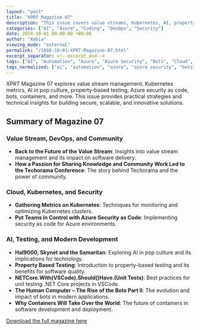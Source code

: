 ```yaml
---
layout: "post"
title: "XPRT Magazine 07"
description: "This issue covers value streams, Kubernetes, AI, property-based testing, Azure security, bots, containers, and more."
categories: ["AI", "Azure", "Coding", "DevOps", "Security"]
date: 2018-10-01 00:00:00 +00:00
author: "Xebia"
viewing_mode: "external"
permalink: "/2018-10-01-XPRT-Magazine-07.html"
excerpt_separator: <!--excerpt_end-->
tags: ["AI", "Automation", "Azure", "Azure Security", "Bots", "Cloud", "Coding", "Community", "Containers", "DevOps", "Kubernetes", "Magazines", "Property Based Testing", "Security", "Techorama", "Unit Testing", "Value Stream", "VS Code"]
tags_normalized: ["ai", "automation", "azure", "azure security", "bots", "cloud", "coding", "community", "containers", "devops", "kubernetes", "magazines", "property based testing", "security", "techorama", "unit testing", "value stream", "vs code"]
---
```


XPRT Magazine 07 explores value stream management, Kubernetes metrics, AI in pop culture, property-based testing, Azure security as code, bots, containers, and more. This issue provides practical strategies and technical insights for building secure, scalable, and innovative solutions.
<!--excerpt_end-->

## Summary of Magazine 07

### Value Stream, DevOps, and Community

- **Back to the Future of the Value Stream**: Insights into value stream management and its impact on software delivery.
- **How a Passion for Sharing Knowledge and Community Work Led to the Techorama Conference**: The story behind Techorama and the power of community.

### Cloud, Kubernetes, and Security

- **Gathering Metrics on Kubernetes**: Techniques for monitoring and optimizing Kubernetes clusters.
- **Put Teams in Control with Azure Security as Code**: Implementing security as code for Azure environments.

### AI, Testing, and Modern Development

- **Hal9000, Skynet and the Samaritan**: Exploring AI in pop culture and its implications for technology.
- **Property Based Testing**: Introduction to property-based testing and its benefits for software quality.
- **NETCore.With(VSCode).Should()Have.(Unit Tests)**: Best practices for unit testing .NET Core projects in VSCode.
- **The Human Computer – The Rise of the Bots Part II**: The evolution and impact of bots in modern applications.
- **Why Containers Will Take Over the World**: The future of containers in software development and deployment.

[Download the full magazine here](https://xebia.com/media/2025/05/Xpirit_XPRT_magazine_7_2018-V4.pdf)
